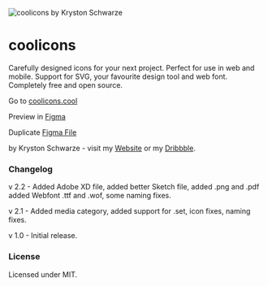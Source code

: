
![coolicons by Kryston Schwarze](https://raw.githubusercontent.com/krystonschwarze/coolicons/master/coolicons-feature-card.png)

# coolicons

Carefully designed icons for your next project. Perfect for use in web and mobile. Support for SVG, your favourite design tool and web font. Completely free and open source.

Go to [coolicons.cool](https://coolicons.cool/)

Preview in [Figma](https://www.figma.com/file/b4hqVEI6rPLC73QPdL3IxI/coolicons-v2.1?node-id=0%3A1)

Duplicate [Figma File](https://www.figma.com/c/file/800815864899415771/coolicons-v2.1)


by Kryston Schwarze - visit my [Website](https://krystonschwarze.com/) or my [Dribbble](https://dribbble.com/krystonschwarze).


### Changelog

v 2.2 - Added Adobe XD file, added better Sketch file, added .png and .pdf added Webfont .ttf and .wof, some naming fixes.

v 2.1 - Added media category, added support for .set, icon fixes, naming fixes.

v 1.0 - Initial release.


### License

Licensed under MIT.
